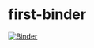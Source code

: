# first-binder

[![Binder](https://mybinder.org/badge_logo.svg)](https://mybinder.org/v2/gh/billyauhk/first-binder.git/master)
